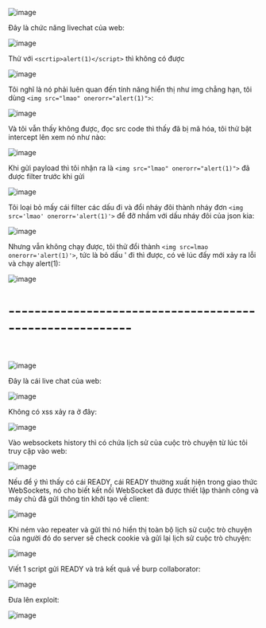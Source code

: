 ![image](https://github.com/user-attachments/assets/2249d955-38cd-4c2b-906b-b48d85762217)

Đây là chức năng livechat của web:

![image](https://github.com/user-attachments/assets/9eb75977-705b-4cad-984c-e367aef9fbc5)

Thử với `<scrtip>alert(1)</script>` thì không có được

![image](https://github.com/user-attachments/assets/4a1e5393-1867-4e97-8df3-c9faa5300fd5)

Tôi nghĩ là nó phải luên quan đến tính năng hiển thị như img chẳng hạn, tôi dùng `<img src="lmao" onerorr="alert(1)">`:

![image](https://github.com/user-attachments/assets/f980aa7e-ce2f-4c8a-99dc-b53e32638756)

Và tôi vẫn thấy không được, đọc src code thì thấy đã bị mã hóa, tôi thử bật intercept lên xem nó như nào:

![image](https://github.com/user-attachments/assets/7f9d0e17-6575-4a2f-aa06-cf016b861ae8)

Khi gửi payload thì tôi nhận ra là `<img src="lmao" onerorr="alert(1)">` đã được filter trước khi gửi

![image](https://github.com/user-attachments/assets/ec76225c-fc73-4356-949e-403747496903)

Tôi loại bỏ mấy cái filter các dấu đi và đổi nháy đôi thành nháy đơn `<img src='lmao' onerorr='alert(1)'>` để đỡ nhầm với dấu nháy đôi của json kia:

![image](https://github.com/user-attachments/assets/40e494cc-abe9-41c7-a07f-8d68df5fa34f)

Nhưng vẫn không chạy được, tôi thử đổi thành `<img src=lmao onerorr='alert(1)'>`, tức là bỏ dấu ' đi thì được, có vẻ lúc đấy mới xảy ra lỗi và chạy alert(1):

![image](https://github.com/user-attachments/assets/d582b344-23aa-4e97-b359-dcdda804d6ea)

<h1>---------------------------------------------------------</h1>
<br>

![image](https://github.com/user-attachments/assets/c7932a50-0ee4-43fd-8c75-81e922c85a42)

Đây là cái live chat của web:

![image](https://github.com/user-attachments/assets/74ce17c5-191d-407a-b1a7-3a98dafc9fb8)

Không có xss xảy ra ở đây:

![image](https://github.com/user-attachments/assets/71e0201e-51c0-4a55-9dd0-e365eca1ac90)

Vào websockets history thì có chứa lịch sử của cuộc trò chuyện từ lúc tôi truy cập vào web:

![image](https://github.com/user-attachments/assets/40983f88-9d46-415f-a42a-4266291f3f82)

Nếu để ý thì thấy có cái READY, cái READY thường xuất hiện trong giao thức WebSockets, nó cho biết kết nối WebSocket đã được thiết lập thành công và máy chủ đã gửi thông tin khởi tạo về client:

![image](https://github.com/user-attachments/assets/41a8173f-1e9d-4e25-9df7-3f4c4d5bed5c)

Khi ném vào repeater và gửi thì nó hiển thị toàn bộ lịch sử cuộc trò chuyện của người đó do server sẽ check cookie và gửi lại lịch sử cuộc trò chuyện:

![image](https://github.com/user-attachments/assets/b58336aa-13de-4428-944c-103ee66ea703)

Viết 1 script gửi READY và trả kết quả về burp collaborator:

![image](https://github.com/user-attachments/assets/02945ddd-226d-41b3-8e88-cf029cbbd9ac)

Đưa lên exploit:

![image](https://github.com/user-attachments/assets/bd9a5f54-d8ba-4cac-a57f-32c8430d6755)
































